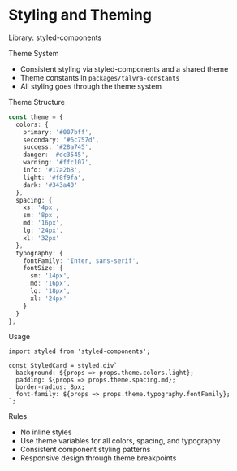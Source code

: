 # Styling and Theming

Library: styled-components

Theme System
- Consistent styling via styled-components and a shared theme
- Theme constants in `packages/talvra-constants`
- All styling goes through the theme system

Theme Structure
```ts
const theme = {
  colors: {
    primary: '#007bff',
    secondary: '#6c757d',
    success: '#28a745',
    danger: '#dc3545',
    warning: '#ffc107',
    info: '#17a2b8',
    light: '#f8f9fa',
    dark: '#343a40'
  },
  spacing: {
    xs: '4px',
    sm: '8px',
    md: '16px',
    lg: '24px',
    xl: '32px'
  },
  typography: {
    fontFamily: 'Inter, sans-serif',
    fontSize: {
      sm: '14px',
      md: '16px',
      lg: '18px',
      xl: '24px'
    }
  }
};
```

Usage
```tsx
import styled from 'styled-components';

const StyledCard = styled.div`
  background: ${props => props.theme.colors.light};
  padding: ${props => props.theme.spacing.md};
  border-radius: 8px;
  font-family: ${props => props.theme.typography.fontFamily};
`;
```

Rules
- No inline styles
- Use theme variables for all colors, spacing, and typography
- Consistent component styling patterns
- Responsive design through theme breakpoints
